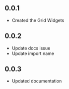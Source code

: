 ## 0.0.1

- Created the Grid Widgets

## 0.0.2

- Update docs issue
- Update import name

## 0.0.3

- Updated documentation
